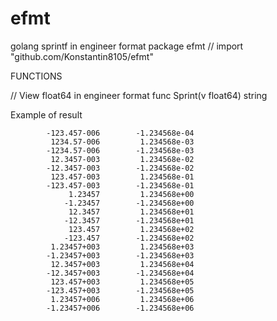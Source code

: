 # efmt
golang sprintf in engineer format
package efmt // import "github.com/Konstantin8105/efmt"


FUNCTIONS

// View float64 in engineer format
func Sprint(v float64) string


Example of result

```
        -123.457-006        -1.234568e-04
         1234.57-006         1.234568e-03
        -1234.57-006        -1.234568e-03
         12.3457-003         1.234568e-02
        -12.3457-003        -1.234568e-02
         123.457-003         1.234568e-01
        -123.457-003        -1.234568e-01
             1.23457         1.234568e+00
            -1.23457        -1.234568e+00
             12.3457         1.234568e+01
            -12.3457        -1.234568e+01
             123.457         1.234568e+02
            -123.457        -1.234568e+02
         1.23457+003         1.234568e+03
        -1.23457+003        -1.234568e+03
         12.3457+003         1.234568e+04
        -12.3457+003        -1.234568e+04
         123.457+003         1.234568e+05
        -123.457+003        -1.234568e+05
         1.23457+006         1.234568e+06
        -1.23457+006        -1.234568e+06
```

